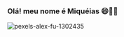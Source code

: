 ### Olá! meu nome é Miquéias 😄👋🌙

![pexels-alex-fu-1302435](https://github.com/Miqcampos/Miqcampos/assets/145502751/b11a647b-1194-440a-9045-ede4ce93893e)



<!--
**Miqcampos/Miqcampos** is a ✨ _special_ ✨ repository because its `README.md` (this file) appears on your GitHub profile.


